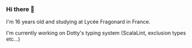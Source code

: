 ### Hi there 👋

I'm 16 years old and studying at Lycée Fragonard in France.

I'm currently working on Dotty's typing system (ScalaLint, exclusion types etc...)
